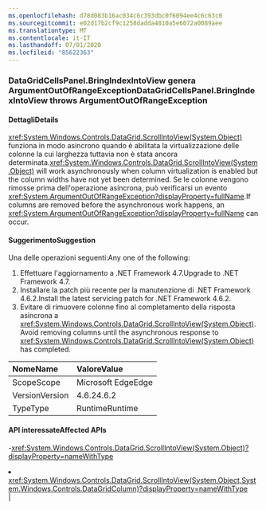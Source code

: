 ```yaml
---
ms.openlocfilehash: d78d083b16ac034c6c393dbc0f6094ee4c6c63c0
ms.sourcegitcommit: e02d17b2cf9c1258dadda4810a5e6072a0089aee
ms.translationtype: MT
ms.contentlocale: it-IT
ms.lasthandoff: 07/01/2020
ms.locfileid: "85622363"
---
```

### <a name="datagridcellspanelbringindexintoview-throws-argumentoutofrangeexception"></a><span data-ttu-id="dc0f8-101">DataGridCellsPanel.BringIndexIntoView genera ArgumentOutOfRangeException</span><span class="sxs-lookup"><span data-stu-id="dc0f8-101">DataGridCellsPanel.BringIndexIntoView throws ArgumentOutOfRangeException</span></span>

#### <a name="details"></a><span data-ttu-id="dc0f8-102">Dettagli</span><span class="sxs-lookup"><span data-stu-id="dc0f8-102">Details</span></span>

<span data-ttu-id="dc0f8-103"><xref:System.Windows.Controls.DataGrid.ScrollIntoView(System.Object)> funziona in modo asincrono quando è abilitata la virtualizzazione delle colonne la cui larghezza tuttavia non è stata ancora determinata.</span><span class="sxs-lookup"><span data-stu-id="dc0f8-103"><xref:System.Windows.Controls.DataGrid.ScrollIntoView(System.Object)> will work asynchronously when column virtualization is enabled but the column widths have not yet been determined.</span></span>  <span data-ttu-id="dc0f8-104">Se le colonne vengono rimosse prima dell'operazione asincrona, può verificarsi un evento <xref:System.ArgumentOutOfRangeException?displayProperty=fullName>.</span><span class="sxs-lookup"><span data-stu-id="dc0f8-104">If columns are removed before the asynchronous work happens, an <xref:System.ArgumentOutOfRangeException?displayProperty=fullName> can occur.</span></span>

#### <a name="suggestion"></a><span data-ttu-id="dc0f8-105">Suggerimento</span><span class="sxs-lookup"><span data-stu-id="dc0f8-105">Suggestion</span></span>

<span data-ttu-id="dc0f8-106">Una delle operazioni seguenti:</span><span class="sxs-lookup"><span data-stu-id="dc0f8-106">Any one of the following:</span></span><ol><li><span data-ttu-id="dc0f8-107">Effettuare l'aggiornamento a .NET Framework 4.7.</span><span class="sxs-lookup"><span data-stu-id="dc0f8-107">Upgrade to .NET Framework 4.7.</span></span></li><li><span data-ttu-id="dc0f8-108">Installare la patch più recente per la manutenzione di .NET Framework 4.6.2.</span><span class="sxs-lookup"><span data-stu-id="dc0f8-108">Install the latest servicing patch for .NET Framework 4.6.2.</span></span></li><li><span data-ttu-id="dc0f8-109">Evitare di rimuovere colonne fino al completamento della risposta asincrona a <xref:System.Windows.Controls.DataGrid.ScrollIntoView(System.Object)>.</span><span class="sxs-lookup"><span data-stu-id="dc0f8-109">Avoid removing columns until the asynchronous response to <xref:System.Windows.Controls.DataGrid.ScrollIntoView(System.Object)> has completed.</span></span></li></ol>

| <span data-ttu-id="dc0f8-110">Nome</span><span class="sxs-lookup"><span data-stu-id="dc0f8-110">Name</span></span>    | <span data-ttu-id="dc0f8-111">Valore</span><span class="sxs-lookup"><span data-stu-id="dc0f8-111">Value</span></span>       |
|:--------|:------------|
| <span data-ttu-id="dc0f8-112">Scope</span><span class="sxs-lookup"><span data-stu-id="dc0f8-112">Scope</span></span>   |<span data-ttu-id="dc0f8-113">Microsoft Edge</span><span class="sxs-lookup"><span data-stu-id="dc0f8-113">Edge</span></span>|
|<span data-ttu-id="dc0f8-114">Version</span><span class="sxs-lookup"><span data-stu-id="dc0f8-114">Version</span></span>|<span data-ttu-id="dc0f8-115">4.6.2</span><span class="sxs-lookup"><span data-stu-id="dc0f8-115">4.6.2</span></span>|
|<span data-ttu-id="dc0f8-116">Type</span><span class="sxs-lookup"><span data-stu-id="dc0f8-116">Type</span></span>|<span data-ttu-id="dc0f8-117">Runtime</span><span class="sxs-lookup"><span data-stu-id="dc0f8-117">Runtime</span></span>

#### <a name="affected-apis"></a><span data-ttu-id="dc0f8-118">API interessate</span><span class="sxs-lookup"><span data-stu-id="dc0f8-118">Affected APIs</span></span>

-<xref:System.Windows.Controls.DataGrid.ScrollIntoView(System.Object)?displayProperty=nameWithType></li><li><xref:System.Windows.Controls.DataGrid.ScrollIntoView(System.Object,System.Windows.Controls.DataGridColumn)?displayProperty=nameWithType></li></ul>|
